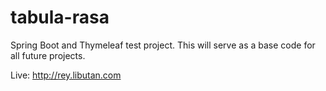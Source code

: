 # tabula-rasa

Spring Boot and Thymeleaf test project. This will serve as a base code for all future projects.

Live: http://rey.libutan.com
